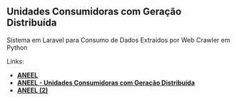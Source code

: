 ## Unidades Consumidoras com Geração Distribuída

Sistema em Laravel para Consumo de Dados Extraídos por
Web Crawler em Python

Links:

- **[ANEEL](http://www.aneel.gov.br/)**
- **[ANEEL - Unidades Consumidoras com Geração Distribuída](http://www.aneel.gov.br/outorgas/geracao/-/asset_publisher/mJhnKIi7qcJG/content/registro-de-central-geradora-de-capacidade-reduzida/655808?inheritRedirect=false&redirect=http%3A%2F%2Fwww.aneel.gov.br%2Foutorgas%2Fgeracao%3Fp_p_id%3D101_INSTANCE_mJhnKIi7qcJG%26p_p_lifecycle%3D0%26p_p_state%3Dnormal%26p_p_mode%3Dview%26p_p_col_id%3Dcolumn-2%26p_p_col_pos%3D1%26p_p_col_count%3D2)**
- **[ANEEL (2)](http://www2.aneel.gov.br/)**
